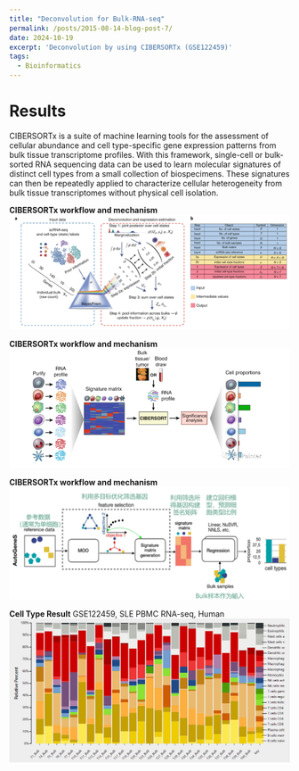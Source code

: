 ```yaml
---
title: "Deconvolution for Bulk-RNA-seq"
permalink: /posts/2015-08-14-blog-post-7/
date: 2024-10-19
excerpt: 'Deconvolution by using CIBERSORTx (GSE122459)'
tags:
  - Bioinformatics
---
```


Results
======

CIBERSORTx is a suite of machine learning tools for the assessment of cellular abundance and cell type-specific gene expression patterns from bulk tissue transcriptome profiles. With this framework, single-cell or bulk-sorted RNA sequencing data can be used to learn molecular signatures of distinct cell types from a small collection of biospecimens. These signatures can then be repeatedly applied to characterize cellular heterogeneity from bulk tissue transcriptomes without physical cell isolation. <br/>

**CIBERSORTx workflow and mechanism** <img src="/images/Deconvolution_post_7/post_7_1.png"><br/>

**CIBERSORTx workflow and mechanism** <img src="/images/Deconvolution_post_7/post_7_2.png"><br/>

**CIBERSORTx workflow and mechanism** <img src="/images/Deconvolution_post_7/post_7_3.png"><br/>

**Cell Type Result** GSE122459, SLE PBMC RNA-seq, Human <br/> <img src="/images/Deconvolution_post_7/post_7_4.png"><br/>


